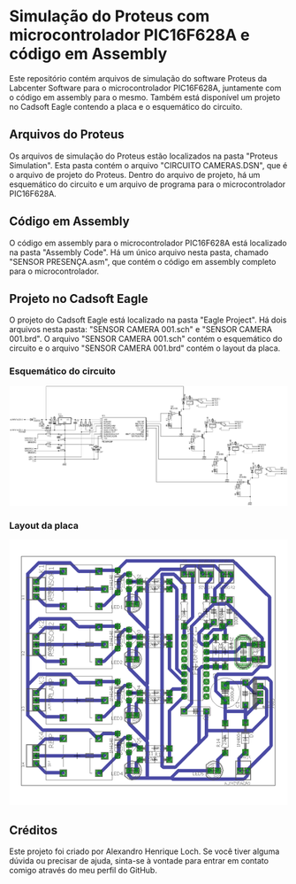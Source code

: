 # Simulação do Proteus com microcontrolador PIC16F628A e código em Assembly

Este repositório contém arquivos de simulação do software Proteus da Labcenter Software para o microcontrolador PIC16F628A, juntamente com o código em assembly para o mesmo. Também está disponível um projeto no Cadsoft Eagle contendo a placa e o esquemático do circuito.

## Arquivos do Proteus

Os arquivos de simulação do Proteus estão localizados na pasta "Proteus Simulation". Esta pasta contém o arquivo "CIRCUITO CAMERAS.DSN", que é o arquivo de projeto do Proteus. Dentro do arquivo de projeto, há um esquemático do circuito e um arquivo de programa para o microcontrolador PIC16F628A.

## Código em Assembly

O código em assembly para o microcontrolador PIC16F628A está localizado na pasta "Assembly Code". Há um único arquivo nesta pasta, chamado "SENSOR PRESENÇA.asm", que contém o código em assembly completo para o microcontrolador.

## Projeto no Cadsoft Eagle

O projeto do Cadsoft Eagle está localizado na pasta "Eagle Project". Há dois arquivos nesta pasta: "SENSOR CAMERA 001.sch" e "SENSOR CAMERA 001.brd". O arquivo "SENSOR CAMERA 001.sch" contém o esquemático do circuito e o arquivo "SENSOR CAMERA 001.brd" contém o layout da placa.

### Esquemático do circuito

![Esquemático do circuito](src/esquema.png)

### Layout da placa

![Layout da placa](src/placa.png)

## Créditos

Este projeto foi criado por Alexandro Henrique Loch. Se você tiver alguma dúvida ou precisar de ajuda, sinta-se à vontade para entrar em contato comigo através do meu perfil do GitHub.